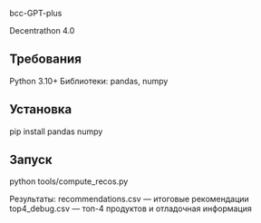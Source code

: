 bcc-GPT-plus

Decentrathon 4.0

## Требования

Python 3.10+
Библиотеки: pandas, numpy

## Установка

pip install pandas numpy

## Запуск

python tools/compute_recos.py

Результаты:
recommendations.csv — итоговые рекомендации
top4_debug.csv — топ-4 продуктов и отладочная информация
